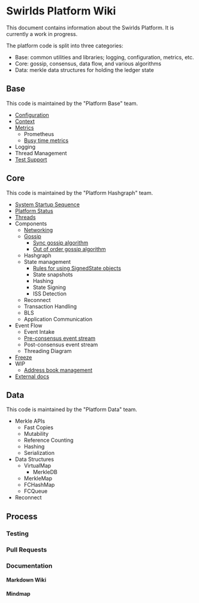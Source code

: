 # Swirlds Platform Wiki

This document contains information about the Swirlds Platform. It is currently a work in progress.

The platform code is split into three categories:

- Base: common utilities and libraries; logging, configuration, metrics, etc.
- Core: gossip, consensus, data flow, and various algorithms
- Data: merkle data structures for holding the ledger state

## Base

This code is maintained by the "Platform Base" team.

- [Configuration](./base/configuration/configuration.md)
- [Context](./base/context/context.md)
- [Metrics](./base/metrics/metrics.md)
    - Prometheus
    - [Busy time metrics](base/metrics/metric-types/busy-time-metric.md)
- Logging
- Thread Management
- [Test Support](./base/test-support/test-support.md)

## Core

This code is maintained by the "Platform Hashgraph" team.

- [System Startup Sequence](./core/system-startup-sequence.svg)
- [Platform Status](./core/platform-status.md)
- [Threads](./core/core-platform-threads.drawio.svg)
- Components
    - [Networking](core/network/network.md)
    - [Gossip](./core/gossip/gossip.md)
        - [Sync gossip algorithm](core/gossip/syncing/sync-protocol.md)
        - [Out of order gossip algorithm](core/gossip/OOG/OOG-protocol.md)
    - Hashgraph
    - State management
        - [Rules for using SignedState objects](./core/signed-state-use.md)
        - State snapshots
        - Hashing
        - State Signing
        - ISS Detection
    - Reconnect
    - Transaction Handling
    - BLS
    - Application Communication
- Event Flow
    - Event Intake
    - [Pre-consensus event stream](core/preconsensusEventStream.svg)
    - Post-consensus event stream
    - Threading Diagram
- [Freeze](core/freeze/freeze.md)
- WIP
    - [Address book management](core/address-book-management.md)
- [External docs](https://drive.google.com/drive/folders/161GObnZVBWXKy4MHulBZKFcBDsNTU5FB?usp=drive_link)

## Data

This code is maintained by the "Platform Data" team.

- Merkle APIs
    - Fast Copies
    - Mutability
    - Reference Counting
    - Hashing
    - Serialization
- Data Structures
    - VirtualMap
        - MerkleDB
    - MerkleMap
    - FCHashMap
    - FCQueue
- Reconnect

## Process

### Testing
### Pull Requests
### Documentation
#### Markdown Wiki
#### Mindmap